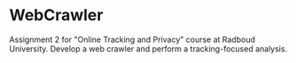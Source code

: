 # WebCrawler
Assignment 2 for "Online Tracking and Privacy" course at Radboud University.
Develop a web crawler and perform a tracking-focused analysis.

